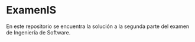 # ExamenIS
En este repositorio se encuentra la solución a la segunda parte del examen de Ingeniería de Software.
